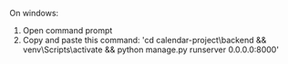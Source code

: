 On windows:
1. Open command prompt
2. Copy and paste this command: 'cd calendar-project\backend && venv\Scripts\activate && python manage.py runserver 0.0.0.0:8000'
